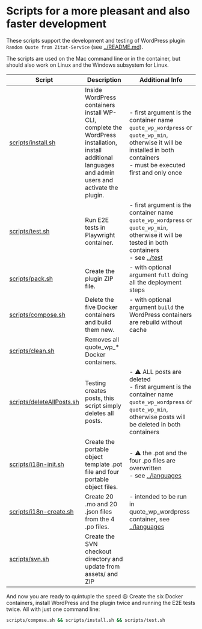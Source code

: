 # Scripts for a more pleasant and also faster development

These scripts support the development and testing of WordPress plugin `Random Quote from Zitat-Service` (see [../README.md](../README.md)).

The scripts are used on the Mac command line or in the container, but should also work on Linux and the Windows subsystem for Linux.

| Script | Description | Additional Info |
| --- | --- | --- |
| [scripts/install.sh](install.sh) | Inside WordPress containers install WP-CLI, complete the WordPress installation, install additional languages and admin users and activate the plugin. | - first argument is the container name `quote_wp_wordpress` or `quote_wp_min`, otherwise it will be installed in both containers<br />- must be executed first and only once |
| [scripts/test.sh](test.sh) | Run E2E tests in Playwright container. | - first argument is the container name `quote_wp_wordpress` or `quote_wp_min`, otherwise it will be tested in both containers<br />- see [../test](../test) |
| [scripts/pack.sh](pack.sh) | Create the plugin ZIP file. | - with optional argument `full` doing all the deployment steps |
| [scripts/compose.sh](compose.sh) | Delete the five Docker containers and build them new. | - with optional argument `build` the WordPress containers are rebuild without cache |
| [scripts/clean.sh](clean.sh) | Removes all quote_wp_* Docker containers. |  |
| [scripts/deleteAllPosts.sh](deleteAllPosts.sh) | Testing creates posts, this script simply deletes all posts. | - :warning: ALL posts are deleted<br />- first argument is the container name `quote_wp_wordpress` or `quote_wp_min`, otherwise posts will be deleted in both containers |
| [scripts/i18n-init.sh](i18n-init.sh) | Create the portable object template .pot file and four portable object files. | - :warning: the .pot and the four .po files are  overwritten<br>- see [../languages](../languages) |
| [scripts/i18n-create.sh](i18n-create.sh) | Create 20 .mo and 20 .json files from the 4 .po files. | - intended to be run in quote_wp_wordpress container, see [../languages](../languages) |
| [scripts/svn.sh](svn.sh) | Create the SVN checkout directory and update from assets/ and ZIP |

And now you are ready to quintuple the speed :smiley: Create the six Docker containers, install WordPress and the plugin twice and running the E2E tests twice. All with just one command line:
```bash
scripts/compose.sh && scripts/install.sh && scripts/test.sh
```

